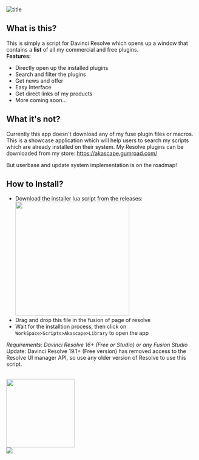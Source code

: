 ![title](https://github.com/user-attachments/assets/fe95a84f-5986-48d2-84ce-bc1056c7d4f5)

## What is this?
This is simply a script for Davinci Resolve which opens up a window that contains a **list** of all my commercial and free plugins.
<br> **Features:**
- Directly open up the installed plugins
- Search and filter the plugins
- Get news and offer
- Easy Interface
- Get direct links of my products
- More coming soon...

## What it's not?
Currently this app doesn't download any of my fuse plugin files or macros. This is a showcase application which will help users to search my scripts which are already installed on their system. My Resolve plugins can be downloaded from my store: https://akascape.gumroad.com/

But userbase and update system implementation is on the roadmap!

## How to Install?
- Download the installer lua script from the releases:
<br>[<img src="https://img.shields.io/badge/DOWNLOAD-APL_Installer.lua-informational?&color=38568b&logo=Lua&logoColor=blue" width="300">](https://github.com/Akascape/PluginLibrary-Resolve/releases/download/Installer/APL-Installer.lua)
- Drag and drop this file in the fusion of page of resolve
- Wait for the installtion process, then click on `WorkSpace>Scripts>Akascape>Library` to open the app

_Requirements: Davinci Resolve 16+ (Free or Studio) or any Fusion Studio_
Update: Davinci Resolve 19.1+ (Free version) has removed access to the Resolve UI manager API, so use any older version of Resolve to use this script. 

<br> <img src="https://img.shields.io/badge/APP_LICENSE-MIT-informational?&color=green&style=for-the-badge" width="180">
<br>[<img src="https://img.shields.io/badge/-Follow_Akascape_on_Github-informational?style=flat&logo=github&logoColor=black&color=grey">](https://github.com/Akascape)


